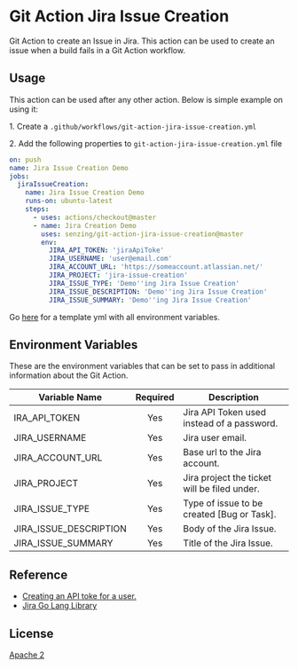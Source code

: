 # Git Action Jira Issue Creation

Git Action to create an Issue in Jira. This action can be used to create an issue when a build fails in a Git Action workflow.

## Usage

This action can be used after any other action. Below is simple example on using it:

1\. Create a `.github/workflows/git-action-jira-issue-creation.yml`

2\. Add the following properties to `git-action-jira-issue-creation.yml` file

```yaml
on: push
name: Jira Issue Creation Demo
jobs:
  jiraIssueCreation:
    name: Jira Issue Creation Demo
    runs-on: ubuntu-latest
    steps:
      - uses: actions/checkout@master
      - name: Jira Creation Demo
        uses: senzing/git-action-jira-issue-creation@master
        env:
          JIRA_API_TOKEN: 'jiraApiToke'
          JIRA_USERNAME: 'user@email.com'
          JIRA_ACCOUNT_URL: 'https://someaccount.atlassian.net/'
          JIRA_PROJECT: 'jira-issue-creation'
          JIRA_ISSUE_TYPE: 'Demo''ing Jira Issue Creation'
          JIRA_ISSUE_DESCRIPTION: 'Demo''ing Jira Issue Creation'
          JIRA_ISSUE_SUMMARY: 'Demo''ing Jira Issue Creation'
```

Go [here](deployment/git-actions/template_git_action_jira_issue_creation.yml) for a template yml with all environment variables.

## Environment Variables

These are the environment variables that can be set to pass in additional information about the Git Action.

| Variable Name      | Required | Description |
|--------------------|:--------:|-------------|
| IRA_API_TOKEN | Yes | Jira API Token used instead of a password. |
| JIRA_USERNAME | Yes | Jira user email. |
| JIRA_ACCOUNT_URL | Yes | Base url to the Jira account. |
| JIRA_PROJECT | Yes | Jira project the ticket will be filed under. |
| JIRA_ISSUE_TYPE | Yes | Type of issue to be created [Bug or Task]. |
| JIRA_ISSUE_DESCRIPTION | Yes | Body of the Jira Issue. |
| JIRA_ISSUE_SUMMARY | Yes | Title of the Jira Issue. |

## Reference

* [Creating an API toke for a user.](https://confluence.atlassian.com/cloud/api-tokens-938839638.html)
* [Jira Go Lang Library](https://github.com/andygrunwald/go-jira)

## License

[Apache 2](LICENSE)
